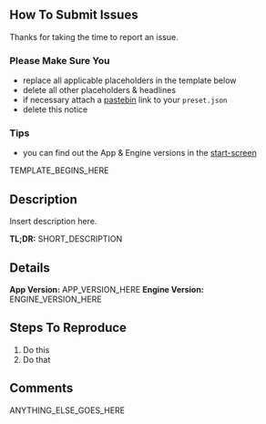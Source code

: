 ## How To Submit Issues

Thanks for taking the time to report an issue.

### Please Make Sure You
- replace all applicable placeholders in the template below
- delete all other placeholders & headlines
- if necessary attach a [pastebin](https://pastebin.com) link to your `preset.json`
- delete this notice

### Tips
- you can find out the App & Engine versions in the [start-screen](https://manta.dodekeract.report/#/home)

TEMPLATE_BEGINS_HERE

## Description

Insert description here.

**TL;DR:** SHORT_DESCRIPTION

## Details

**App Version:** APP_VERSION_HERE
**Engine Version:** ENGINE_VERSION_HERE

## Steps To Reproduce

1. Do this
2. Do that

## Comments

ANYTHING_ELSE_GOES_HERE
